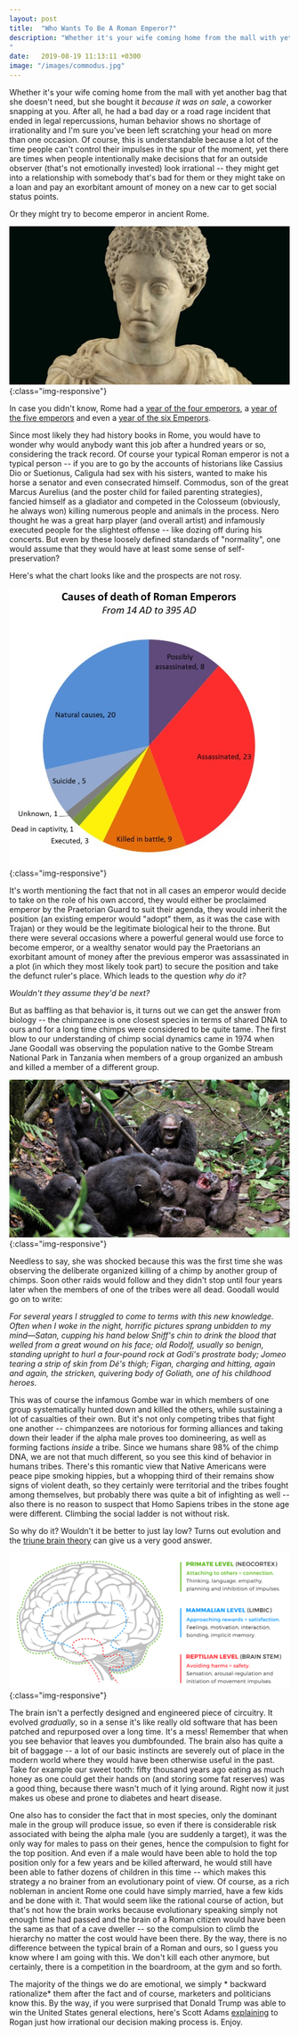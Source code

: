 ```yaml
---
layout: post
title:  "Who Wants To Be A Roman Emperor?"
description: "Whether it's your wife coming home from the mall with yet another bag that she doesn't need, but she bought it *because it was on sale*, a coworker snapping at you because he had a bad day, or a road rage incident that ended in legal repercussions, human behavior shows no shortage of irrationality and I'm sure you've been left scratching your head on more than one occasion...
"
date:   2019-08-19 11:13:11 +0300
image: "/images/commodus.jpg"
---
```

Whether it's your wife coming home from the mall with yet another bag that she doesn't need, but she bought it *because it was on sale*, a coworker snapping at you. After all, he had a bad day or a road rage incident that ended in legal repercussions, human behavior shows no shortage of irrationality and I'm sure you've been left scratching your head on more than one occasion. Of course, this is understandable because a lot of the time people can't control their impulses in the spur of the moment, yet there are times when people intentionally make decisions that for an outside observer (that's not emotionally invested) look irrational -- they might get into a relationship with somebody that's bad for them or they might take on a loan and pay an exorbitant amount of money on a new car to get social status points.

Or they might try to become emperor in ancient Rome.

![commodus](/images/commodus.jpg){:class="img-responsive"}

In case you didn't know, Rome had a [year of the four emperors](https://en.wikipedia.org/wiki/Year_of_the_Four_Emperors), a [year of the five emperors](https://en.wikipedia.org/wiki/Year_of_the_Five_Emperors) and even a [year of the six Emperors](https://en.wikipedia.org/wiki/Year_of_the_Six_Emperors).

Since most likely they had history books in Rome, you would have to wonder why would anybody want this job after a hundred years or so, considering the track record. Of course your typical Roman emperor is not a typical person -- if you are to go by the accounts of historians like Cassius Dio or Suetionus, Caligula had sex with his sisters, wanted to make his horse a senator and even consecrated himself. Commodus, son of the great Marcus Aurelius (and the poster child for failed parenting strategies), fancied himself as a gladiator and competed in the Colosseum (obviously, he always won) killing numerous people and animals in the process. Nero thought he was a great harp player (and overall artist) and infamously executed people for the slightest offense -- like dozing off during his concerts. But even by these loosely defined standards of "normality", one would assume that they would have at least some sense of self-preservation?

Here's what the chart looks like and the prospects are not rosy.

![chart-roman-deaths](/images/death-roman.jpg){:class="img-responsive"}

It's worth mentioning the fact that not in all cases an emperor would decide to take on the role of his own accord, they would either be proclaimed emperor by the Praetorian Guard to suit their agenda, they would inherit the position (an existing emperor would "adopt" them, as it was the case with Trajan) or they would be the legitimate biological heir to the throne. But there were several occasions where a powerful general would use force to become emperor, or a wealthy senator would pay the Praetorians an exorbitant amount of money after the previous emperor was assassinated in a plot (in which they most likely took part) to secure the position and take the defunct ruler's place. Which leads to the question *why do it?*

*Wouldn't they assume they'd be next?*

But as baffling as that behavior is, it turns out we can get the answer from biology -- the chimpanzee is one closest species in terms of shared DNA to ours and for a long time chimps were considered to be quite tame. The first blow to our understanding of chimp social dynamics came in 1974 when Jane Goodall was observing the population native to the Gombe Stream National Park in Tanzania when members of a group organized an ambush and killed a member of a different group.

![chimps](/images/chimps2.jpg){:class="img-responsive"}

Needless to say, she was shocked because this was the first time she was observing the deliberate organized killing of a chimp by another group of chimps. Soon other raids would follow and they didn't stop until four years later when the members of one of the tribes were all dead. Goodall would go on to write:

*For several years I struggled to come to terms with this new knowledge. Often when I woke in the night, horrific pictures sprang unbidden to my mind—Satan, cupping his hand below Sniff's chin to drink the blood that welled from a great wound on his face; old Rodolf, usually so benign, standing upright to hurl a four-pound rock at Godi's prostrate body; Jomeo tearing a strip of skin from Dé's thigh; Figan, charging and hitting, again and again, the stricken, quivering body of Goliath, one of his childhood heroes.*

This was of course the infamous Gombe war in which members of one group systematically hunted down and killed the others, while sustaining a lot of casualties of their own. But it's not only competing tribes that fight one another -- chimpanzees are notorious for forming alliances and taking down their leader if the alpha male proves too domineering, as well as forming factions *inside* a tribe. Since we humans share 98% of the chimp DNA, we are not that much different, so you see this kind of behavior in humans tribes. There's this romantic view that Native Americans were peace pipe smoking hippies, but a whopping third of their remains show signs of violent death, so they certainly were territorial and the tribes fought among themselves, but probably there was quite a bit of infighting as well -- also there is no reason to suspect that Homo Sapiens tribes in the stone age were different. Climbing the social ladder is not without risk.

So why do it? Wouldn't it be better to just lay low? Turns out evolution and the [triune brain theory](https://en.wikipedia.org/wiki/Triune_brain) can give us a very good answer.

![triune](/images/triune.jpg){:class="img-responsive"}

The brain isn't a perfectly designed and engineered piece of circuitry. It evolved *gradually*, so in a sense it's like really old software that has been patched and repurposed over a long time. It's a mess! Remember that when you see behavior that leaves you dumbfounded. The brain also has quite a bit of baggage -- a lot of our basic instincts are severely out of place in the modern world where they would have been otherwise useful in the past. Take for example our sweet tooth: fifty thousand years ago eating as much honey as one could get their hands on (and storing some fat reserves) was a good thing, because there wasn't much of it lying around. Right now it just makes us obese and prone to diabetes and heart disease.

One also has to consider the fact that in most species, only the dominant male in the group will produce issue, so even if there is considerable risk associated with being the alpha male (you are suddenly a target), it was the only way for males to pass on their genes, hence the compulsion to fight for the top position. And even if a male would have been able to hold the top position only for a few years and be killed afterward, he would still have been able to father dozens of children in this time -- which makes this strategy a no brainer from an evolutionary point of view. Of course, as a rich nobleman in ancient Rome one could have simply married, have a few kids and be done with it. That would seem like the rational course of action, but that's not how the brain works because evolutionary speaking simply not enough time had passed and the brain of a Roman citizen would have been the same as that of a cave dweller -- so the compulsion to climb the hierarchy no matter the cost would have been there. By the way, there is no difference between the typical brain of a Roman and ours, so I guess you know where I am going with this. We don't kill each other anymore, but certainly, there is a competition in the boardroom, at the gym and so forth.

The majority of the things we do are emotional, we simply * backward rationalize* them after the fact and of course, marketers and politicians know this. By the way, if you were surprised that Donald Trump was able to win the United States general elections, here's Scott Adams [explaining](https://www.youtube.com/watch?v=JK1eUSvxJSQ) to Rogan just how irrational our decision making process is. Enjoy.
